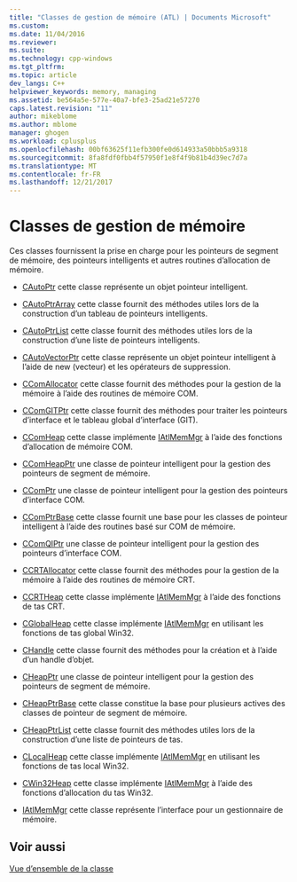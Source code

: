 ```yaml
---
title: "Classes de gestion de mémoire (ATL) | Documents Microsoft"
ms.custom: 
ms.date: 11/04/2016
ms.reviewer: 
ms.suite: 
ms.technology: cpp-windows
ms.tgt_pltfrm: 
ms.topic: article
dev_langs: C++
helpviewer_keywords: memory, managing
ms.assetid: be564a5e-577e-40a7-bfe3-25ad21e57270
caps.latest.revision: "11"
author: mikeblome
ms.author: mblome
manager: ghogen
ms.workload: cplusplus
ms.openlocfilehash: 00bf63625f11efb300fe0d614933a50bbb5a9318
ms.sourcegitcommit: 8fa8fdf0fbb4f57950f1e8f4f9b81b4d39ec7d7a
ms.translationtype: MT
ms.contentlocale: fr-FR
ms.lasthandoff: 12/21/2017
---
```

# <a name="memory-management-classes"></a>Classes de gestion de mémoire
Ces classes fournissent la prise en charge pour les pointeurs de segment de mémoire, des pointeurs intelligents et autres routines d’allocation de mémoire.  
  
-   [CAutoPtr](../atl/reference/cautoptr-class.md) cette classe représente un objet pointeur intelligent.  
  
-   [CAutoPtrArray](../atl/reference/cautoptrarray-class.md) cette classe fournit des méthodes utiles lors de la construction d’un tableau de pointeurs intelligents.  
  
-   [CAutoPtrList](../atl/reference/cautoptrlist-class.md) cette classe fournit des méthodes utiles lors de la construction d’une liste de pointeurs intelligents.  
  
-   [CAutoVectorPtr](../atl/reference/cautovectorptr-class.md) cette classe représente un objet pointeur intelligent à l’aide de new (vecteur) et les opérateurs de suppression.  
  
-   [CComAllocator](../atl/reference/ccomallocator-class.md) cette classe fournit des méthodes pour la gestion de la mémoire à l’aide des routines de mémoire COM.  
  
-   [CComGITPtr](../atl/reference/ccomgitptr-class.md) cette classe fournit des méthodes pour traiter les pointeurs d’interface et le tableau global d’interface (GIT).  
  
-   [CComHeap](../atl/reference/ccomheap-class.md) cette classe implémente [IAtlMemMgr](../atl/reference/iatlmemmgr-class.md) à l’aide des fonctions d’allocation de mémoire COM.  
  
-   [CComHeapPtr](../atl/reference/ccomheapptr-class.md) une classe de pointeur intelligent pour la gestion des pointeurs de segment de mémoire.  
  
-   [CComPtr](../atl/reference/ccomptr-class.md) une classe de pointeur intelligent pour la gestion des pointeurs d’interface COM.  
  
-   [CComPtrBase](../atl/reference/ccomptrbase-class.md) cette classe fournit une base pour les classes de pointeur intelligent à l’aide des routines basé sur COM de mémoire.  
  
-   [CComQIPtr](../atl/reference/ccomqiptr-class.md) une classe de pointeur intelligent pour la gestion des pointeurs d’interface COM.  
  
-   [CCRTAllocator](../atl/reference/ccrtallocator-class.md) cette classe fournit des méthodes pour la gestion de la mémoire à l’aide des routines de mémoire CRT.  
  
-   [CCRTHeap](../atl/reference/ccrtheap-class.md) cette classe implémente [IAtlMemMgr](../atl/reference/iatlmemmgr-class.md) à l’aide des fonctions de tas CRT.  
  
-   [CGlobalHeap](../atl/reference/cglobalheap-class.md) cette classe implémente [IAtlMemMgr](../atl/reference/iatlmemmgr-class.md) en utilisant les fonctions de tas global Win32.  
  
-   [CHandle](../atl/reference/chandle-class.md) cette classe fournit des méthodes pour la création et à l’aide d’un handle d’objet.  
  
-   [CHeapPtr](../atl/reference/cheapptr-class.md) une classe de pointeur intelligent pour la gestion des pointeurs de segment de mémoire.  
  
-   [CHeapPtrBase](../atl/reference/cheapptrbase-class.md) cette classe constitue la base pour plusieurs actives des classes de pointeur de segment de mémoire.  
  
-   [CHeapPtrList](../atl/reference/cheapptrlist-class.md) cette classe fournit des méthodes utiles lors de la construction d’une liste de pointeurs de tas.  
  
-   [CLocalHeap](../atl/reference/clocalheap-class.md) cette classe implémente [IAtlMemMgr](../atl/reference/iatlmemmgr-class.md) en utilisant les fonctions de tas local Win32.  
  
-   [CWin32Heap](../atl/reference/cwin32heap-class.md) cette classe implémente [IAtlMemMgr](../atl/reference/iatlmemmgr-class.md) à l’aide des fonctions d’allocation du tas Win32.  
  
-   [IAtlMemMgr](../atl/reference/iatlmemmgr-class.md) cette classe représente l’interface pour un gestionnaire de mémoire.  
  
## <a name="see-also"></a>Voir aussi  
 [Vue d’ensemble de la classe](../atl/atl-class-overview.md)

